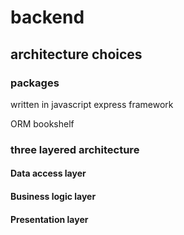 # backend

## architecture choices

### packages
written in javascript express framework

ORM bookshelf

### three layered architecture

#### Data access layer

#### Business logic layer

#### Presentation layer
